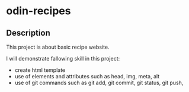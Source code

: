 # odin-recipes

## Description
This project is about basic recipe website.

I will demonstrate fallowing skill in this project:

- create html template
- use of elements and attributes such as head, img, meta, alt
- use of git commands such as git add, git commit, git status, git push, 
